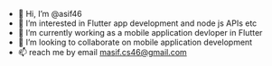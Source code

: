 - 👋 Hi, I’m @asif46
- 👀 I’m interested in Flutter app development and node js APIs etc
- 🌱 I’m currently working as a mobile application devloper in Flutter
- 💞️ I’m looking to collaborate on mobile application development
- 📫 reach me by email masif.cs46@gmail.com
